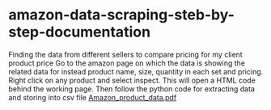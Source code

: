 # amazon-data-scraping-steb-by-step-documentation
Finding the data from different sellers to compare pricing for my client product price
Go to the amazon page on which the data is showing the related data for instead product name, size, quantity in each set and pricing. 
Right click on any product and select inspect. 
This will open a HTML code behind the working page.
Then follow the python code for extracting data and storing into csv file
[Amazon_product_data.pdf](https://github.com/As77022/amazon-data-WebScraping/files/13483799/Amazon_product_data.pdf)
